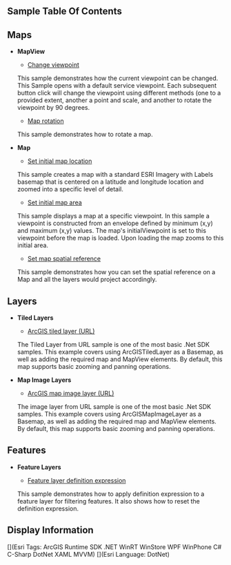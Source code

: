 ## Sample Table Of Contents
## Maps


- **MapView**

    * [Change viewpoint](src/Desktop/ArcGISRuntime.Desktop.Samples/Samples/MapView/ChangeViewpoint)

    This sample demonstrates how the current viewpoint can be changed. This Sample opens with a default service viewpoint. Each subsequent button click will change the viewpoint using different methods (one to a provided extent, another a point and scale, and another to rotate the viewpoint by 90 degrees.

    * [Map rotation](src/Desktop/ArcGISRuntime.Desktop.Samples/Samples/MapView/MapRotation)

    This sample demonstrates how to rotate a map.


- **Map**

    * [Set initial map location](src/Desktop/ArcGISRuntime.Desktop.Samples/Samples/Map/SetInitialMapLocation)

    This sample creates a map with a standard ESRI Imagery with Labels basemap that is centered on a latitude and longitude location and zoomed into a specific level of detail.

    * [Set initial map area](src/Desktop/ArcGISRuntime.Desktop.Samples/Samples/Map/SetInitialMapArea)

    This sample displays a map at a specific viewpoint. In this sample a viewpoint is constructed from an envelope defined by minimum (x,y) and maximum (x,y) values. The map's initialViewpoint is set to this viewpoint before the map is loaded. Upon loading the map zooms to this initial area.

    * [Set map spatial reference](src/Desktop/ArcGISRuntime.Desktop.Samples/Samples/Map/SetMapSpatialReference)

    This sample demonstrates how you can set the spatial reference on a Map and all the layers would project accordingly.

## Layers


- **Tiled Layers**

    * [ArcGIS tiled layer (URL)](src/Desktop/ArcGISRuntime.Desktop.Samples/Samples/Layers/ArcGISTiledLayerUrl)

    The Tiled Layer from URL sample is one of the most basic .Net SDK samples. This example covers using ArcGISTiledLayer as a Basemap, as well as adding the required map and MapView elements. By default, this map supports basic zooming and panning operations.


- **Map Image Layers**

    * [ArcGIS map image layer (URL)](src/Desktop/ArcGISRuntime.Desktop.Samples/Samples/Layers/ArcGISMapImageLayerUrl)

    The image layer from URL sample is one of the most basic .Net SDK samples. This example covers using ArcGISMapImageLayer as a Basemap, as well as adding the required map and MapView elements. By default, this map supports basic zooming and panning operations.

## Features


- **Feature Layers**

    * [Feature layer definition expression](src/Desktop/ArcGISRuntime.Desktop.Samples/Samples/Layers/FeatureLayerDefinitionExpression)

    This sample demonstrates how to apply definition expression to a feature layer for filtering features. It also shows how to reset the definition expression.

## Display Information



[](Esri Tags: ArcGIS Runtime SDK .NET WinRT WinStore WPF WinPhone C# C-Sharp DotNet XAML MVVM)
[](Esri Language: DotNet)
